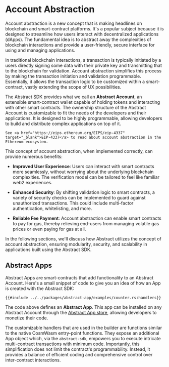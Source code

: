 # Account Abstraction

Account abstraction is a new concept that is making headlines on blockchain and smart-contract platforms. It's a popular
subject because it is designed to streamline how users interact with decentralized applications (dApps). The fundamental
idea is to abstract away the complexities of blockchain interactions and provide a user-friendly, secure interface for
using and managing applications.

In traditional blockchain interactions, a transaction is typically initiated by a users directly signing some data with
their private key and transmitting that to the blockchain for validation. Account abstraction simplifies this process by
making the transaction initiation and validation programmable. Essentially, it allows the transaction logic to be
customized within a smart-contract, vastly extending the scope of UX possibilities.

The Abstract SDK provides what we call an **Abstract Account**, an extensible smart-contract wallet capable of holding
tokens and interacting with other smart contracts. The ownership structure of the Abstract Account is customizable to
fit the needs of the developers and their applications. It is designed to be highly programmable, allowing developers to
build and distribute complex applications on top of it.

```admonish info
See <a href="https://eips.ethereum.org/EIPS/eip-4337" target="_blank">EIP-4337</a> to read about account abstraction in the Ethereum ecosystem.
```

This concept of account abstraction, when implemented correctly, can provide numerous benefits:

- **Improved User Experience**: Users can interact with smart contracts more seamlessly, without worrying about the
  underlying blockchain complexities. The verification model can be tailored to feel like familiar web2 experiences.


- **Enhanced Security**: By shifting validation logic to smart contracts, a variety of security checks can be
  implemented to guard against unauthorized transactions. This could include multi-factor authentication, whitelisting,
  and more.


- **Reliable Fee Payment**: Account abstraction can enable smart contracts to pay for gas, thereby relieving end-users
  from managing volatile gas prices or even paying for gas at all.

In the following sections, we'll discuss how Abstract utilizes the concept of account abstraction, ensuring modularity,
security, and scalability in applications built using the Abstract SDK.

## Abstract Apps

Abstract Apps are smart-contracts that add functionality to an Abstract Account. Here's a small snippet of code to give
you an idea of how an App is created with the Abstract SDK:

```rust,no_run
{{#include ../../packages/abstract-app/examples/counter.rs:handlers}}
```

The code above defines an **Abstract App**. This app can be installed on any Abstract Account through
the <a href="https://app.abstract.money/juno/modules" target="_blank">Abstract App
store</a>, allowing developers to monetize their code.

The customizable handlers that are used in the builder are functions similar to the native CosmWasm entry-point
functions. They expose an additional App object which, via the `abstract-sdk`, empowers you to execute intricate
multi-contract transactions with minimum code. Importantly, this simplification does not limit the contract's
programmability. Instead, it provides a balance of efficient coding and comprehensive control over inter-contract
interactions.
